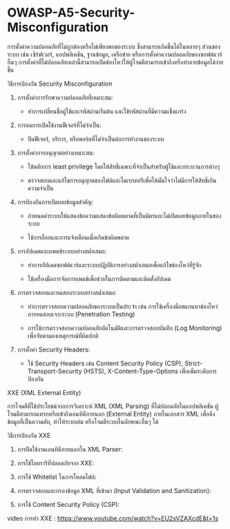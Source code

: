 # OWASP-A5-Security-Misconfiguration

การตั้งค่าความปลอดภัยที่ไม่ถูกต้องหรือไม่เพียงพอของระบบ ซึ่งสามารถเกิดขึ้นได้ในหลายๆ ส่วนของระบบ เช่น เซิร์ฟเวอร์, แอปพลิเคชัน, ฐานข้อมูล, เครือข่าย หรือการตั้งค่าความปลอดภัยของซอฟต์แวร์อื่นๆ การตั้งค่าที่ไม่ปลอดภัยเหล่านี้สามารถเปิดช่องโหว่ให้ผู้โจมตีสามารถเข้าถึงหรือทำลายข้อมูลได้ง่ายขึ้น

วิธีการป้องกัน Security Misconfiguration

  1.  การตั้งค่าการรักษาความปลอดภัยที่เหมาะสม:

       -  ทำการเปลี่ยนชื่อผู้ใช้และรหัสผ่านเริ่มต้น และใช้รหัสผ่านที่มีความแข็งแกร่ง

  2.  การลดการเปิดใช้งานฟีเจอร์ที่ไม่จำเป็น:

       -  ปิดฟีเจอร์, บริการ, หรือพอร์ตที่ไม่จำเป็นต่อการทำงานของระบบ

  3.  การตั้งค่าการอนุญาตอย่างเหมาะสม:

       -  ใช้หลักการ least privilege โดยให้สิทธิ์เฉพาะที่จำเป็นสำหรับผู้ใช้และกระบวนการต่างๆ
    
       -  ตรวจสอบและแก้ไขการอนุญาตของไฟล์และไดเรกทอรีเพื่อให้มั่นใจว่าไม่มีการให้สิทธิ์เกินความจำเป็น

  4.  การป้องกันการเปิดเผยข้อมูลสำคัญ:

       -  กำหนดค่าระบบให้แสดงข้อความแสดงข้อผิดพลาดที่เป็นมิตรและไม่เปิดเผยข้อมูลภายในของระบบ
    
       -  ใช้การล็อกและการแจ้งเตือนเมื่อเกิดข้อผิดพลาด

  5.  การอัปเดตและแพตช์ระบบอย่างสม่ำเสมอ:

       -  ทำการอัปเดตซอฟต์แวร์และระบบปฏิบัติการอย่างสม่ำเสมอเพื่อแก้ไขช่องโหว่ที่รู้จัก
    
       -  ใช้เครื่องมือการจัดการแพตช์เพื่อช่วยในการติดตามและติดตั้งอัปเดต

  6.  การตรวจสอบและทดสอบระบบอย่างสม่ำเสมอ:

       -  ทำการตรวจสอบความปลอดภัยของระบบเป็นประจำ เช่น การใช้เครื่องมือสแกนหาช่องโหว่ การทดสอบเจาะระบบ (Penetration Testing)
    
       -  การใช้การตรวจสอบความปลอดภัยอัตโนมัติและการตรวจสอบบันทึก (Log Monitoring) เพื่อจับตามองเหตุการณ์ที่ผิดปกติ 

  7.  การตั้งค่า Security Headers:

       -  ใช้ Security Headers เช่น Content Security Policy (CSP), Strict-Transport-Security (HSTS), X-Content-Type-Options เพื่อเพิ่มระดับการป้องกัน

    
XXE (XML External Entity) 

การโจมตีที่ใช้ประโยชน์จากการวิเคราะห์ XML (XML Parsing) ที่ไม่ปลอดภัยในแอปพลิเคชัน ผู้โจมตีสามารถแทรกหรือเข้าถึงเอนทิตีภายนอก (External Entity) ภายในเอกสาร XML เพื่อดึงข้อมูลที่เป็นความลับ, ทำให้ระบบล่ม หรือโจมตีระบบในลักษณะอื่นๆ ได้

วิธีการป้องกัน XXE

  1.  การปิดใช้งานเอนทิตีภายนอกใน XML Parser:

  2.  การใช้ไลบรารีที่ปลอดภัยจาก XXE:

  3.  การใช้ Whitelist ในการโหลดไฟล์:

  4.  การตรวจสอบและกรองข้อมูล XML ที่เข้ามา (Input Validation and Sanitization):

  5.  การใช้ Content Security Policy (CSP):

video การทำ XXE : https://www.youtube.com/watch?v=EU2sVZAXcdE&t=1s

